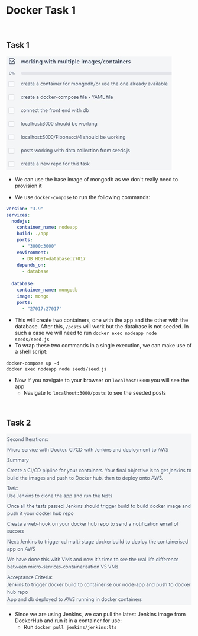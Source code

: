 # Docker Task 1

<br>

## Task 1

![](images/task1.jpg)

- We can use the base image of mongodb as we don't really need to provision it

- We use `docker-compose` to run the following commands:
```yaml
version: "3.9"
services:
  nodejs:
    container_name: nodeapp
    build: ./app
    ports: 
      - "3000:3000"
    environment:
      - DB_HOST=database:27017
    depends_on:
      - database

  database:
    container_name: mongodb
    image: mongo
    ports: 
      - "27017:27017"
```

- This will create two containers, one with the app and the other with the database. After this, `/posts` will work but the database is not seeded. In such a case we will need to run `docker exec nodeapp node seeds/seed.js`
- To wrap these two commands in a single execution, we can make use of a shell script:
```shell
docker-compose up -d
docker exec nodeapp node seeds/seed.js
```

- Now if you navigate to your browser on `localhost:3000` you will see the app
    - Navigate to `localhost:3000/posts` to see the seeded posts

<br>

## Task 2 

![](images/task2.jpg)

- Since we are using Jenkins, we can pull the latest Jenkins image from DockerHub and run it in a container for use:
    - Run `docker pull jenkins/jenkins:lts`